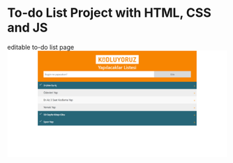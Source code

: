# To-do List Project with HTML, CSS and JS
editable to-do list page
![TodolistProject](https://github.com/Burak-inci/Web-Development/blob/main/JS/javascript-todolist/todolist.png)
